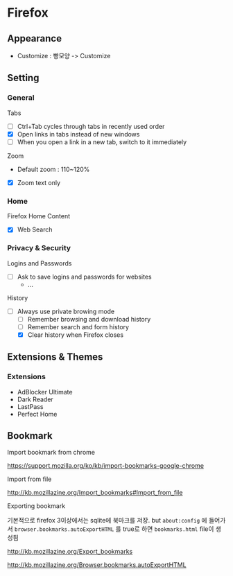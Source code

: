 # Firefox

## Appearance

- Customize : 빵모양 -> Customize

## Setting

### General

Tabs

- [ ] Ctrl+Tab cycles through tabs in recently used order
- [X] Open links in tabs instead of new windows
- [ ] When you open a link in a new tab, switch to it immediately

Zoom

- Default zoom : 110~120%
- [X] Zoom text only

### Home

Firefox Home Content

- [X] Web Search

### Privacy & Security

Logins and Passwords

- [ ] Ask to save logins and passwords for websites
  - ...

History

- [ ] Always use private browing mode
  - [ ] Remember browsing and download history
  - [ ] Remember search and form history
  - [X] Clear history when Firefox closes

## Extensions & Themes

### Extensions

- AdBlocker Ultimate
- Dark Reader
- LastPass
- Perfect Home

## Bookmark

Import bookmark from chrome

https://support.mozilla.org/ko/kb/import-bookmarks-google-chrome

Import from file

http://kb.mozillazine.org/Import_bookmarks#Import_from_file

Exporting bookmark

기본적으로 firefox 3이상에서는 sqlite에 북마크를 저장. but `about:config` 에 들어가서 `browser.bookmarks.autoExportHTML` 를 true로 하면 `bookmarks.html` file이 생성됨

http://kb.mozillazine.org/Export_bookmarks

http://kb.mozillazine.org/Browser.bookmarks.autoExportHTML
